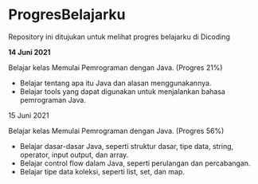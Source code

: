 # ProgresBelajarku

Repository ini ditujukan untuk melihat progres belajarku di Dicoding


**14 Juni 2021**

Belajar kelas Memulai Pemrograman dengan Java. (Progres 21%)

  * Belajar tentang apa itu Java dan alasan menggunakannya.
  * Belajar tools yang dapat digunakan untuk menjalankan bahasa pemrograman Java.


15 Juni 2021

Belajar kelas Memulai Pemrograman dengan Java. (Progres 56%)

  * Belajar dasar-dasar Java, seperti struktur dasar, tipe data, string, operator, input output, dan array.
  * Belajar control flow dalam Java, seperti perulangan dan percabangan.
  * Belajar tipe data koleksi, seperti list, set, dan map.

